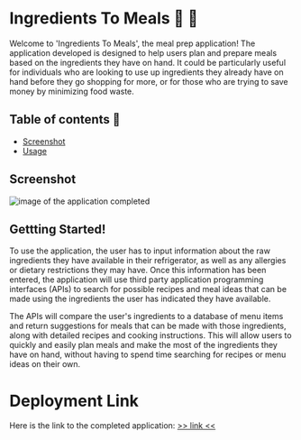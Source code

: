 # Ingredients To Meals 🥗 📖
Welcome to 'Ingredients To Meals', the meal prep application! The application developed is designed to help users plan and prepare meals based on the ingredients they have on hand. It could be particularly useful for individuals who are looking to use up ingredients they already have on hand before they go shopping for more, or for those who are trying to save money by minimizing food waste. 

## Table of contents 🥙
- [Screenshot](https://github.com/xiacodes/Ingredients-To-Meals/edit/main/README.md#screenshot)
- [Usage](https://github.com/xiacodes/Ingredients-To-Meals/edit/main/README.md#usage)

## Screenshot
![image of the application completed](url)

## Gettting Started!
To use the application, the user has to input information about the raw ingredients they have available in their refrigerator, as well as any allergies or dietary restrictions they may have. Once this information has been entered, the application will use third party application programming interfaces (APIs) to search for possible recipes and meal ideas that can be made using the ingredients the user has indicated they have available. 

The APIs will compare the user's ingredients to a database of menu items and return suggestions for meals that can be made with those ingredients, along with detailed recipes and cooking instructions. This will allow users to quickly and easily plan meals and make the most of the ingredients they have on hand, without having to spend time searching for recipes or menu ideas on their own.

# Deployment Link
Here is the link to the completed application: [>> link <<](#)
